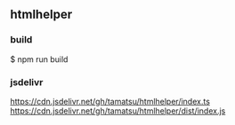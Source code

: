 ## htmlhelper

### build
$ npm run build

### jsdelivr
https://cdn.jsdelivr.net/gh/tamatsu/htmlhelper/index.ts
https://cdn.jsdelivr.net/gh/tamatsu/htmlhelper/dist/index.js

<script src="https://cdn.jsdelivr.net/gh/tamatsu/htmlhelper/dist/index.js"></script>
